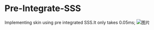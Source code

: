 # Pre-Integrate-SSS
Implementing skin using pre integrated SSS.It only takes 0.05ms;
![图片](https://github.com/user-attachments/assets/7e6b8ffd-e082-4347-96ec-923cf661b94c)
